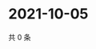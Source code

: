 # 2021-10-05

共 0 条

<!-- BEGIN -->
<!-- 最后更新时间 Tue Oct 05 2021 02:21:29 GMT+0800 (China Standard Time) -->

<!-- END -->
